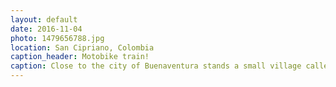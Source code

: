 ```yaml
---
layout: default
date: 2016-11-04
photo: 1479656788.jpg
location: San Cipriano, Colombia
caption_header: Motobike train!
caption: Close to the city of Buenaventura stands a small village called San Cipriano. It is made and occupy by black people (basically former slaves). It is lost in the jungle and the only way to reach it is to use a wooden platform with benches pushed by a motobike on a train track.
---
```

